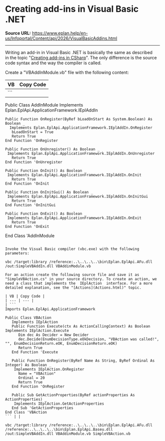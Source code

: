 # Creating add-ins in Visual Basic .NET

**Source URL:** https://www.eplan.help/en-us/Infoportal/Content/api/2026/VisualBasicAddins.html

---

Writing an add-in in Visual Basic .NET is basically the same as described in the topic "[Creating add-ins in CSharp](CSharpAddins.html)". The only difference is the source code syntax and the way the compiler is called.

Create a "VBAddInModule.vb" file with the following content:

| VB | Copy Code |
| --- | --- |
| ```  Public Class AddInModule    Implements Eplan.EplApi.ApplicationFramework.IEplAddIn     Public Function OnRegister(ByRef bLoadOnStart As System.Boolean) As Boolean _      Implements Eplan.EplApi.ApplicationFramework.IEplAddIn.OnRegister       bLoadOnStart = True       Return True    End Function 'OnRegister     Public Function OnUnregister() As Boolean _     Implements Eplan.EplApi.ApplicationFramework.IEplAddIn.OnUnregister       Return True    End Function 'OnUnregister     Public Function OnInit() As Boolean _     Implements Eplan.EplApi.ApplicationFramework.IEplAddIn.OnInit       Return True    End Function 'OnInit     Public Function OnInitGui() As Boolean _     Implements Eplan.EplApi.ApplicationFramework.IEplAddIn.OnInitGui       Return True    End Function 'OnInitGui     Public Function OnExit() As Boolean _     Implements Eplan.EplApi.ApplicationFramework.IEplAddIn.OnExit       Return True    End Function 'OnExit End Class 'AddInModule ``` | |

Invoke the Visual Basic compiler (vbc.exe) with the following parameters:

vbc /target:library /reference:..\..\..\..\bin\Eplan.EplApi.AFu.dll /out:SimpleVBAddIn.dll VBAddinModule.vb 

For an action create the following source file and save it as "SimpleVBAction.cs" in your source directory. To create an action, we need a class that implements the  IEplAction  interface. For a more detailed explanation, see the "[Actions](Actions.html)" topic.

| VB | Copy Code |
| --- | --- |
| ```  Imports Eplan.EplApi.ApplicationFramework  Public Class VBAction    Implements IEplAction    Public Function Execute(ctx As ActionCallingContext) As Boolean Implements IEplAction.Execute       Dim dec As Decider = New Decider       dec.Decide(EnumDecisionType.eOkDecision, "VBAction was called!", "", EnumDecisionReturn.eOK, EnumDecisionReturn.eOK)       Return True    End Function 'Execute     Public Function OnRegister(ByRef Name As String, ByRef Ordinal As Integer) As Boolean _     Implements IEplAction.OnRegister       Name = "VBAction"       Ordinal = 20       Return True    End Function 'OnRegister     Public Sub GetActionProperties(ByRef actionProperties As ActionProperties) _     Implements IEplAction.GetActionProperties    End Sub 'GetActionProperties End Class 'VBAction ``` | |

vbc /target:library /reference:..\..\..\..\bin\Eplan.EplApi.AFu.dll /reference:..\..\..\..\bin\Eplan.EplApi.Baseu.dll /out:SimpleVBAddIn.dll VBAddinModule.vb SimpleVBAction.vb